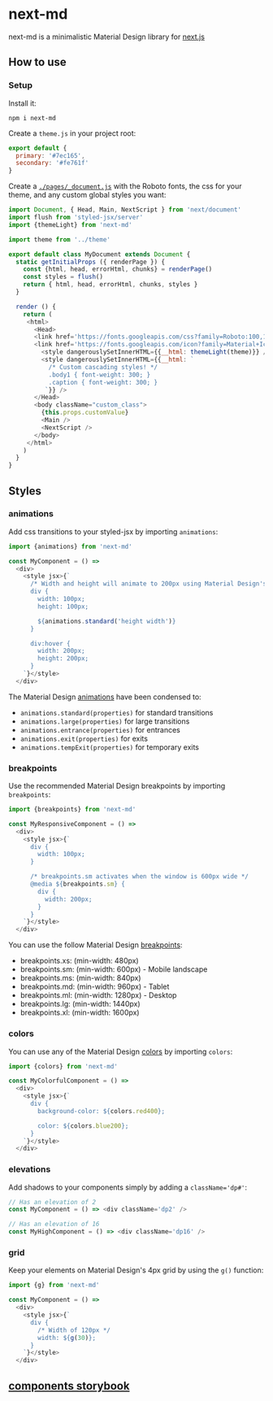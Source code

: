 # next-md

next-md is a minimalistic Material Design library for [next.js](https://github.com/zeit/next.js)

## How to use

### Setup

Install it:

`npm i next-md`

Create a `theme.js` in your project root:

```js
export default {
  primary: '#7ec165',
  secondary: '#fe761f'
}
```

Create a [`./pages/_document.js`](https://github.com/zeit/next.js#custom-document) with the Roboto fonts, the css for your theme, and any custom global styles you want:

```js
import Document, { Head, Main, NextScript } from 'next/document'
import flush from 'styled-jsx/server'
import {themeLight} from 'next-md'

import theme from '../theme'

export default class MyDocument extends Document {
  static getInitialProps ({ renderPage }) {
    const {html, head, errorHtml, chunks} = renderPage()
    const styles = flush()
    return { html, head, errorHtml, chunks, styles }
  }

  render () {
    return (
     <html>
       <Head>
       <link href='https://fonts.googleapis.com/css?family=Roboto:100,100i,300,300i,400,400i,500,500i,700,700i,900,900i' rel='stylesheet' />
       <link href='https://fonts.googleapis.com/icon?family=Material+Icons' rel='stylesheet' />
         <style dangerouslySetInnerHTML={{__html: themeLight(theme)}} />
         <style dangerouslySetInnerHTML={{__html: `
           /* Custom cascading styles! */
           .body1 { font-weight: 300; }
           .caption { font-weight: 300; }
          `}} />
       </Head>
       <body className="custom_class">
         {this.props.customValue}
         <Main />
         <NextScript />
       </body>
     </html>
    )
  }
}
```

## Styles

### animations

Add css transitions to your styled-jsx by importing `animations`:

```js
import {animations} from 'next-md'

const MyComponent = () =>
  <div>
    <style jsx>{`
      /* Width and height will animate to 200px using Material Design's standard animation */
      div {
        width: 100px;
        height: 100px;

        ${animations.standard('height width')}
      }

      div:hover {
        width: 200px;
        height: 200px;
      }
    `}</style>
  </div>
```

The Material Design [animations](https://material.io/guidelines/motion/duration-easing.html) have been condensed to:

- `animations.standard(properties)` for standard transitions
- `animations.large(properties)` for large transitions
- `animations.entrance(properties)` for entrances
- `animations.exit(properties)` for exits
- `animations.tempExit(properties)` for temporary exits


### breakpoints

Use the recommended Material Design breakpoints by importing `breakpoints`:

```js
import {breakpoints} from 'next-md'

const MyResponsiveComponent = () =>
  <div>
    <style jsx>{`
      div {
        width: 100px;
      }

      /* breakpoints.sm activates when the window is 600px wide */
      @media ${breakpoints.sm} {
        div {
          width: 200px;
        }
      }
    `}</style>
  </div>
```

You can use the follow Material Design [breakpoints](https://material.io/guidelines/layout/responsive-ui.html#responsive-ui-breakpoints):

- breakpoints.xs: (min-width: 480px)
- breakpoints.sm: (min-width: 600px) - Mobile landscape
- breakpoints.ms: (min-width: 840px)
- breakpoints.md: (min-width: 960px) - Tablet
- breakpoints.ml: (min-width: 1280px) - Desktop
- breakpoints.lg: (min-width: 1440px)
- breakpoints.xl: (min-width: 1600px)

### colors

You can use any of the Material Design [colors](https://material.io/guidelines/style/color.html#color-color-palette) by importing `colors`:

```js
import {colors} from 'next-md'

const MyColorfulComponent = () =>
  <div>
    <style jsx>{`
      div {
        background-color: ${colors.red400};

        color: ${colors.blue200};
      }
    `}</style>
  </div>
```

### elevations

Add shadows to your components simply by adding a `className='dp#'`:

```js
// Has an elevation of 2
const MyComponent = () => <div className='dp2' />

// Has an elevation of 16
const MyHighComponent = () => <div className='dp16' />
```

### grid

Keep your elements on Material Design's 4px grid by using the `g()` function:

```js
import {g} from 'next-md'

const MyComponent = () =>
  <div>
    <style jsx>{`
      div {
        /* Width of 120px */
        width: ${g(30)};
      }
    `}</style>
  </div>
```

## [components storybook](https://next-md.now.sh)
